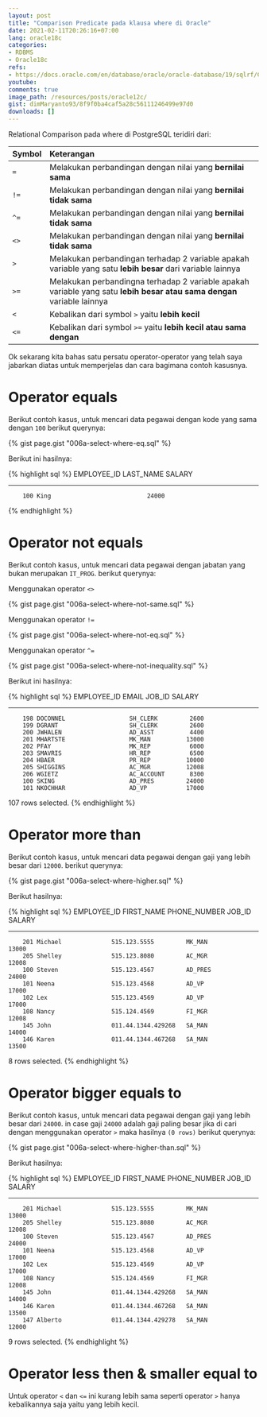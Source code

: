 ```yaml
---
layout: post
title: "Comparison Predicate pada klausa where di Oracle"
date: 2021-02-11T20:26:16+07:00
lang: oracle18c
categories:
- RDBMS
- Oracle18c
refs: 
- https://docs.oracle.com/en/database/oracle/oracle-database/19/sqlrf/Comparison-Conditions.html#GUID-828576BF-E606-4EA6-B94B-BFF48B67F927
youtube: 
comments: true
image_path: /resources/posts/oracle12c/
gist: dimMaryanto93/8f9f0ba4caf5a28c56111246499e97d0
downloads: []
---
```


Relational Comparison pada where di PostgreSQL teridiri dari:

| Symbol                        | Keterangan  |
| :---                          | :---        |
| `=`                           | Melakukan perbandingan dengan nilai yang **bernilai sama** |
| `!=`                          | Melakukan perbandingan dengan nilai yang **bernilai tidak sama** |
| `^=`                          | Melakukan perbandingan dengan nilai yang **bernilai tidak sama** |
| `<>`                          | Melakukan perbandingan dengan nilai yang **bernilai tidak sama** |
| `>`                           | Melakukan perbandingan terhadap 2 variable apakah variable yang satu **lebih besar** dari variable lainnya |
| `>=`                          | Melakukan perbandingna terhadap 2 variable apakah variable yang satu **lebih besar atau sama dengan** variable lainnya |
| `<`                           | Kebalikan dari symbol `>` yaitu **lebih kecil** |
| `<=`                          | Kebalikan dari symbol `>=` yaitu **lebih kecil atau sama dengan** |

Ok sekarang kita bahas satu persatu operator-operator yang telah saya jabarkan diatas untuk memperjelas dan cara bagimana contoh kasusnya.

# Operator equals

Berikut contoh kasus, untuk mencari data pegawai dengan kode yang sama dengan `100` berikut querynya:

{% gist page.gist "006a-select-where-eq.sql" %}

Berikut ini hasilnya:

{% highlight sql %}
EMPLOYEE_ID LAST_NAME                     SALARY
----------- ------------------------- ----------
        100 King                           24000
{% endhighlight %}

# Operator not equals

Berikut contoh kasus, untuk mencari data pegawai dengan jabatan yang bukan merupakan `IT_PROG`. berikut querynya:

Menggunakan operator `<>`

{% gist page.gist "006a-select-where-not-same.sql" %}

Menggunakan operator `!=`

{% gist page.gist "006a-select-where-not-eq.sql" %}

Menggunakan operator `^=`

{% gist page.gist "006a-select-where-not-inequality.sql" %}

Berikut ini hasilnya:

{% highlight sql %}
EMPLOYEE_ID EMAIL                     JOB_ID         SALARY
----------- ------------------------- ---------- ----------
        198 DOCONNEL                  SH_CLERK         2600
        199 DGRANT                    SH_CLERK         2600
        200 JWHALEN                   AD_ASST          4400
        201 MHARTSTE                  MK_MAN          13000
        202 PFAY                      MK_REP           6000
        203 SMAVRIS                   HR_REP           6500
        204 HBAER                     PR_REP          10000
        205 SHIGGINS                  AC_MGR          12008
        206 WGIETZ                    AC_ACCOUNT       8300
        100 SKING                     AD_PRES         24000
        101 NKOCHHAR                  AD_VP           17000

107 rows selected.
{% endhighlight %}

# Operator more than

Berikut contoh kasus, untuk mencari data pegawai dengan gaji yang lebih besar dari `12000`. berikut querynya:

{% gist page.gist "006a-select-where-higher.sql" %}

Berikut hasilnya:

{% highlight sql %}
EMPLOYEE_ID FIRST_NAME           PHONE_NUMBER         JOB_ID         SALARY
----------- -------------------- -------------------- ---------- ----------
        201 Michael              515.123.5555         MK_MAN          13000
        205 Shelley              515.123.8080         AC_MGR          12008
        100 Steven               515.123.4567         AD_PRES         24000
        101 Neena                515.123.4568         AD_VP           17000
        102 Lex                  515.123.4569         AD_VP           17000
        108 Nancy                515.124.4569         FI_MGR          12008
        145 John                 011.44.1344.429268   SA_MAN          14000
        146 Karen                011.44.1344.467268   SA_MAN          13500

8 rows selected.
{% endhighlight %}

# Operator bigger equals to

Berikut contoh kasus, untuk mencari data pegawai dengan gaji yang lebih besar dari `24000`. in case gaji `24000` adalah gaji paling besar jika di cari dengan menggunakan operator `>` maka hasilnya `(0 rows)` berikut querynya:

{% gist page.gist "006a-select-where-higher-than.sql" %}

Berikut hasilnya:

{% highlight sql %}
EMPLOYEE_ID FIRST_NAME           PHONE_NUMBER         JOB_ID         SALARY
----------- -------------------- -------------------- ---------- ----------
        201 Michael              515.123.5555         MK_MAN          13000
        205 Shelley              515.123.8080         AC_MGR          12008
        100 Steven               515.123.4567         AD_PRES         24000
        101 Neena                515.123.4568         AD_VP           17000
        102 Lex                  515.123.4569         AD_VP           17000
        108 Nancy                515.124.4569         FI_MGR          12008
        145 John                 011.44.1344.429268   SA_MAN          14000
        146 Karen                011.44.1344.467268   SA_MAN          13500
        147 Alberto              011.44.1344.429278   SA_MAN          12000

9 rows selected.
{% endhighlight %}

# Operator less then & smaller equal to

Untuk operator `<` dan `<=` ini kurang lebih sama seperti operator `>` hanya kebalikannya saja yaitu yang lebih kecil.

